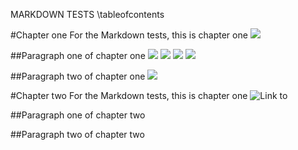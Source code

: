 MARKDOWN TESTS
\tableofcontents

#Chapter one
For the Markdown tests, this is chapter one
![](http://some.server.com/link.png)

##Paragraph one of chapter one
![](:tip)
![](/absolute/path.tip.png)
![](relative/path.tip.png)
![](../relative/path.tip.png)

##Paragraph two of chapter one
![](:~Test)

#Chapter two
For the Markdown tests, this is chapter one
![Link to ](#paragraphoneofchaptertwo)

##Paragraph one of chapter two

##Paragraph two of chapter two
